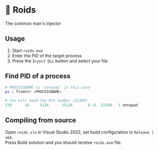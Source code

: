 # :syringe: Roids
The common man's injector

## Usage
1. Start `roids.exe`
2. Enter the *PID* of the target process
3. Press the `Inject DLL` button and select your file

## Find PID of a process
```powershell
# PROCESSNAME is `notepad` in this case
ps | findstr <PROCESSNAME>

# You will need the 6th number (22100)
239      14     3124      15124       0.11  22100   3 notepad
```

## Compiling from source
Open `roids.sln` in Visual Studio 2022, set build configuration to `Release | x64`.      
Press Build solution and you should receive `roids.exe` file.
